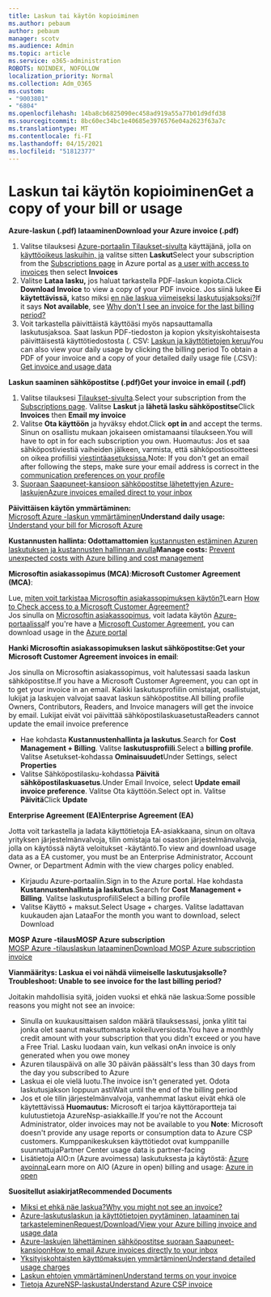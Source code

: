 ```yaml
---
title: Laskun tai käytön kopioiminen
ms.author: pebaum
author: pebaum
manager: scotv
ms.audience: Admin
ms.topic: article
ms.service: o365-administration
ROBOTS: NOINDEX, NOFOLLOW
localization_priority: Normal
ms.collection: Adm_O365
ms.custom:
- "9003801"
- "6804"
ms.openlocfilehash: 14ba8cb6825090ec458ad919a55a77b01d9dfd38
ms.sourcegitcommit: 8bc60ec34bc1e40685e3976576e04a2623f63a7c
ms.translationtype: MT
ms.contentlocale: fi-FI
ms.lasthandoff: 04/15/2021
ms.locfileid: "51812377"
---
```

# <a name="get-a-copy-of-your-bill-or-usage"></a><span data-ttu-id="748c8-102">Laskun tai käytön kopioiminen</span><span class="sxs-lookup"><span data-stu-id="748c8-102">Get a copy of your bill or usage</span></span>

<span data-ttu-id="748c8-103">**Azure-laskun (.pdf) lataaminen**</span><span class="sxs-lookup"><span data-stu-id="748c8-103">**Download your Azure invoice (.pdf)**</span></span>

1. <span data-ttu-id="748c8-104">Valitse tilauksesi [Azure-portaalin Tilaukset-sivulta](https://portal.azure.com/#blade/Microsoft_Azure_Billing/SubscriptionsBlade) käyttäjänä, jolla on [käyttöoikeus laskuihin, ja](https://docs.microsoft.com/azure/cost-management-billing/manage/manage-billing-access?WT.mc_id=Portal-Microsoft_Azure_Support) valitse sitten **Laskut**</span><span class="sxs-lookup"><span data-stu-id="748c8-104">Select your subscription from the [Subscriptions page](https://portal.azure.com/#blade/Microsoft_Azure_Billing/SubscriptionsBlade) in Azure portal as [a user with access to invoices](https://docs.microsoft.com/azure/cost-management-billing/manage/manage-billing-access?WT.mc_id=Portal-Microsoft_Azure_Support) then select **Invoices**</span></span>
2. <span data-ttu-id="748c8-105">Valitse **Lataa lasku,** jos haluat tarkastella PDF-laskun kopiota.</span><span class="sxs-lookup"><span data-stu-id="748c8-105">Click **Download Invoice** to view a copy of your PDF invoice.</span></span> <span data-ttu-id="748c8-106">Jos siinä lukee **Ei käytettävissä,** katso miksi [en näe laskua viimeiseksi laskutusjaksoksi?](https://docs.microsoft.com/azure/cost-management-billing/manage/download-azure-invoice-daily-usage-date?WT.mc_id=Portal-Microsoft_Azure_Support#noinvoice)</span><span class="sxs-lookup"><span data-stu-id="748c8-106">If it says **Not available**, see [Why don't I see an invoice for the last billing period?](https://docs.microsoft.com/azure/cost-management-billing/manage/download-azure-invoice-daily-usage-date?WT.mc_id=Portal-Microsoft_Azure_Support#noinvoice)</span></span>
3. <span data-ttu-id="748c8-107">Voit tarkastella päivittäistä käyttöäsi myös napsauttamalla laskutusjaksoa. Saat laskun PDF-tiedoston ja kopion yksityiskohtaisesta päivittäisestä käyttötiedostosta (. CSV: [Laskun ja käyttötietojen keruu](https://docs.microsoft.com/azure/cost-management-billing/manage/download-azure-invoice-daily-usage-date?WT.mc_id=Portal-Microsoft_Azure_Support)</span><span class="sxs-lookup"><span data-stu-id="748c8-107">You can also view your daily usage by clicking the billing period To obtain a PDF of your invoice and a copy of your detailed daily usage file (.CSV): [Get invoice and usage data](https://docs.microsoft.com/azure/cost-management-billing/manage/download-azure-invoice-daily-usage-date?WT.mc_id=Portal-Microsoft_Azure_Support)</span></span>

<span data-ttu-id="748c8-108">**Laskun saaminen sähköpostitse (.pdf)**</span><span class="sxs-lookup"><span data-stu-id="748c8-108">**Get your invoice in email (.pdf)**</span></span>

1. <span data-ttu-id="748c8-109">Valitse tilauksesi [Tilaukset-sivulta](https://ms.portal.azure.com/#blade/Microsoft_Azure_Billing/SubscriptionsBlade).</span><span class="sxs-lookup"><span data-stu-id="748c8-109">Select your subscription from the [Subscriptions page](https://ms.portal.azure.com/#blade/Microsoft_Azure_Billing/SubscriptionsBlade).</span></span> <span data-ttu-id="748c8-110">Valitse **Laskut** ja **lähetä lasku sähköpostitse**</span><span class="sxs-lookup"><span data-stu-id="748c8-110">Click **Invoices** then **Email my invoice**</span></span>
2. <span data-ttu-id="748c8-111">Valitse **Ota käyttöön** ja hyväksy ehdot.</span><span class="sxs-lookup"><span data-stu-id="748c8-111">Click **opt in** and accept the terms.</span></span> <span data-ttu-id="748c8-112">Sinun on osallistu mukaan jokaiseen omistamaansi tilaukseen.</span><span class="sxs-lookup"><span data-stu-id="748c8-112">You will have to opt in for each subscription you own.</span></span> <span data-ttu-id="748c8-113">Huomautus: Jos et saa sähköpostiviestiä vaiheiden jälkeen, varmista, että sähköpostiosoitteesi on oikea profiilisi [viestintäasetuksissa.](https://account.windowsazure.com/profile)</span><span class="sxs-lookup"><span data-stu-id="748c8-113">Note: If you don't get an email after following the steps, make sure your email address is correct in the [communication preferences on your profile](https://account.windowsazure.com/profile)</span></span>
3. [<span data-ttu-id="748c8-114">Suoraan Saapuneet-kansioon sähköpostitse lähetettyjen Azure-laskujen</span><span class="sxs-lookup"><span data-stu-id="748c8-114">Azure invoices emailed direct to your inbox</span></span>](https://azure.microsoft.com/blog/azure-email-invoices/)

<span data-ttu-id="748c8-115">**Päivittäisen käytön ymmärtäminen:**  
 [Microsoft Azure -laskun ymmärtäminen](https://docs.microsoft.com/azure/cost-management-billing/understand/review-individual-bill?WT.mc_id=Portal-Microsoft_Azure_Support)</span><span class="sxs-lookup"><span data-stu-id="748c8-115">**Understand daily usage:** 
[Understand your bill for Microsoft Azure](https://docs.microsoft.com/azure/cost-management-billing/understand/review-individual-bill?WT.mc_id=Portal-Microsoft_Azure_Support)</span></span>  

<span data-ttu-id="748c8-116">**Kustannusten hallinta: Odottamattomien** [kustannusten estäminen Azuren laskutuksen ja kustannusten hallinnan avulla](https://docs.microsoft.com/azure/cost-management-billing/manage/getting-started?WT.mc_id=Portal-Microsoft_Azure_Support)</span><span class="sxs-lookup"><span data-stu-id="748c8-116">**Manage costs:** [Prevent unexpected costs with Azure billing and cost management](https://docs.microsoft.com/azure/cost-management-billing/manage/getting-started?WT.mc_id=Portal-Microsoft_Azure_Support)</span></span>  

<span data-ttu-id="748c8-117">**Microsoftin asiakassopimus (MCA)**:</span><span class="sxs-lookup"><span data-stu-id="748c8-117">**Microsoft Customer Agreement (MCA)**:</span></span>

<span data-ttu-id="748c8-118">Lue,  [miten voit tarkistaa Microsoftin asiakassopimuksen käytön?](https://docs.microsoft.com/azure/cost-management-billing/manage/download-azure-invoice-daily-usage-date?WT.mc_id=Portal-Microsoft_Azure_Support#check-access-to-a-microsoft-customer-agreement)</span><span class="sxs-lookup"><span data-stu-id="748c8-118">Learn  [How to Check access to a Microsoft Customer Agreement?](https://docs.microsoft.com/azure/cost-management-billing/manage/download-azure-invoice-daily-usage-date?WT.mc_id=Portal-Microsoft_Azure_Support#check-access-to-a-microsoft-customer-agreement)</span></span>  
<span data-ttu-id="748c8-119">Jos sinulla on [Microsoftin asiakassopimus](https://docs.microsoft.com/azure/cost-management-billing/manage/download-azure-invoice-daily-usage-date?WT.mc_id=Portal-Microsoft_Azure_Support#check-access-to-a-microsoft-customer-agreement), voit ladata käytön [Azure-portaalissa](https://portal.azure.com/)</span><span class="sxs-lookup"><span data-stu-id="748c8-119">If you're have a [Microsoft Customer Agreement](https://docs.microsoft.com/azure/cost-management-billing/manage/download-azure-invoice-daily-usage-date?WT.mc_id=Portal-Microsoft_Azure_Support#check-access-to-a-microsoft-customer-agreement), you can download usage in the [Azure portal](https://portal.azure.com/)</span></span>

<span data-ttu-id="748c8-120">**Hanki Microsoftin asiakassopimuksen laskut sähköpostitse:**</span><span class="sxs-lookup"><span data-stu-id="748c8-120">**Get your Microsoft Customer Agreement invoices in email**:</span></span>

<span data-ttu-id="748c8-121">Jos sinulla on Microsoftin asiakassopimus, voit halutessasi saada laskun sähköpostitse.</span><span class="sxs-lookup"><span data-stu-id="748c8-121">If you have a Microsoft Customer Agreement, you can opt in to get your invoice in an email.</span></span> <span data-ttu-id="748c8-122">Kaikki laskutusprofiilin omistajat, osallistujat, lukijat ja laskujen valvojat saavat laskun sähköpostitse.</span><span class="sxs-lookup"><span data-stu-id="748c8-122">All billing profile Owners, Contributors, Readers, and Invoice managers will get the invoice by email.</span></span> <span data-ttu-id="748c8-123">Lukijat eivät voi päivittää sähköpostilaskuasetusta</span><span class="sxs-lookup"><span data-stu-id="748c8-123">Readers cannot update the email invoice preference</span></span>

- <span data-ttu-id="748c8-124">Hae kohdasta **Kustannustenhallinta ja laskutus**.</span><span class="sxs-lookup"><span data-stu-id="748c8-124">Search for **Cost Management + Billing**.</span></span> <span data-ttu-id="748c8-125">Valitse **laskutusprofiili**.</span><span class="sxs-lookup"><span data-stu-id="748c8-125">Select a **billing profile**.</span></span> <span data-ttu-id="748c8-126">Valitse Asetukset-kohdassa **Ominaisuudet**</span><span class="sxs-lookup"><span data-stu-id="748c8-126">Under Settings, select **Properties**</span></span>
- <span data-ttu-id="748c8-127">Valitse Sähköpostilasku-kohdassa **Päivitä sähköpostilaskuasetus**.</span><span class="sxs-lookup"><span data-stu-id="748c8-127">Under Email Invoice, select **Update email invoice preference**.</span></span> <span data-ttu-id="748c8-128">Valitse Ota käyttöön.</span><span class="sxs-lookup"><span data-stu-id="748c8-128">Select opt in.</span></span> <span data-ttu-id="748c8-129">Valitse **Päivitä**</span><span class="sxs-lookup"><span data-stu-id="748c8-129">Click **Update**</span></span>

<span data-ttu-id="748c8-130">**Enterprise Agreement (EA)**</span><span class="sxs-lookup"><span data-stu-id="748c8-130">**Enterprise Agreement (EA)**</span></span>

<span data-ttu-id="748c8-131">Jotta voit tarkastella ja ladata käyttötietoja EA-asiakkaana, sinun on oltava yrityksen järjestelmänvalvoja, tilin omistaja tai osaston järjestelmänvalvoja, jolla on käytössä näytä veloitukset -käytäntö.</span><span class="sxs-lookup"><span data-stu-id="748c8-131">To view and download usage data as a EA customer, you must be an Enterprise Administrator, Account Owner, or Department Admin with the view charges policy enabled.</span></span>

- <span data-ttu-id="748c8-132">Kirjaudu Azure-portaaliin.</span><span class="sxs-lookup"><span data-stu-id="748c8-132">Sign in to the Azure portal.</span></span> <span data-ttu-id="748c8-133">Hae kohdasta **Kustannustenhallinta ja laskutus**.</span><span class="sxs-lookup"><span data-stu-id="748c8-133">Search for **Cost Management + Billing**.</span></span> <span data-ttu-id="748c8-134">Valitse laskutusprofiili</span><span class="sxs-lookup"><span data-stu-id="748c8-134">Select a billing profile</span></span>
- <span data-ttu-id="748c8-135">Valitse Käyttö + maksut.</span><span class="sxs-lookup"><span data-stu-id="748c8-135">Select Usage + charges.</span></span> <span data-ttu-id="748c8-136">Valitse ladattavan kuukauden ajan Lataa</span><span class="sxs-lookup"><span data-stu-id="748c8-136">For the month you want to download, select Download</span></span>

<span data-ttu-id="748c8-137">**MOSP Azure -tilaus**</span><span class="sxs-lookup"><span data-stu-id="748c8-137">**MOSP Azure subscription**</span></span>  
[<span data-ttu-id="748c8-138">MOSP Azure -tilauslaskun lataaminen</span><span class="sxs-lookup"><span data-stu-id="748c8-138">Download MOSP Azure subscription invoice</span></span>](https://docs.microsoft.com/azure/cost-management-billing/understand/download-azure-invoice?WT.mc_id=Portal-Microsoft_Azure_Support#download-your-mosp-azure-subscription-invoice)

<span data-ttu-id="748c8-139">**Vianmääritys: Laskua ei voi nähdä viimeiselle laskutusjaksolle?**</span><span class="sxs-lookup"><span data-stu-id="748c8-139">**Troubleshoot: Unable to see invoice for the last billing period?**</span></span>

<span data-ttu-id="748c8-140">Joitakin mahdollisia syitä, joiden vuoksi et ehkä näe laskua:</span><span class="sxs-lookup"><span data-stu-id="748c8-140">Some possible reasons you might not see an invoice:</span></span>

- <span data-ttu-id="748c8-141">Sinulla on kuukausittaisen saldon määrä tilauksessasi, jonka ylitit tai jonka olet saanut maksuttomasta kokeiluversiosta.</span><span class="sxs-lookup"><span data-stu-id="748c8-141">You have a monthly credit amount with your subscription that you didn't exceed or you have a Free Trial.</span></span> <span data-ttu-id="748c8-142">Lasku luodaan vain, kun velkasi on</span><span class="sxs-lookup"><span data-stu-id="748c8-142">An invoice is only generated when you owe money</span></span>
- <span data-ttu-id="748c8-143">Azuren tilauspäivä on alle 30 päivän päässä</span><span class="sxs-lookup"><span data-stu-id="748c8-143">It's less than 30 days from the day you subscribed to Azure</span></span>
- <span data-ttu-id="748c8-144">Laskua ei ole vielä luotu.</span><span class="sxs-lookup"><span data-stu-id="748c8-144">The invoice isn't generated yet.</span></span> <span data-ttu-id="748c8-145">Odota laskutusjakson loppuun asti</span><span class="sxs-lookup"><span data-stu-id="748c8-145">Wait until the end of the billing period</span></span>
- <span data-ttu-id="748c8-146">Jos et ole tilin järjestelmänvalvoja, vanhemmat laskut eivät ehkä ole käytettävissä **Huomautus:** Microsoft ei tarjoa käyttöraportteja tai kulutustietoja AzureNsp-asiakkaille.</span><span class="sxs-lookup"><span data-stu-id="748c8-146">If you're not the Account Administrator, older invoices may not be available to you **Note**: Microsoft doesn't provide any usage reports or consumption data to Azure CSP customers.</span></span> <span data-ttu-id="748c8-147">Kumppanikeskuksen käyttötiedot ovat kumppanille suunnattuja</span><span class="sxs-lookup"><span data-stu-id="748c8-147">Partner Center usage data is partner-facing</span></span>
- <span data-ttu-id="748c8-148">Lisätietoja AIO:n (Azure avoimessa) laskutuksesta ja käytöstä: [Azure avoinna](https://azure.microsoft.com/offers/ms-azr-0111p/)</span><span class="sxs-lookup"><span data-stu-id="748c8-148">Learn more on AIO (Azure in open) billing and usage: [Azure in open](https://azure.microsoft.com/offers/ms-azr-0111p/)</span></span>

<span data-ttu-id="748c8-149">**Suositellut asiakirjat**</span><span class="sxs-lookup"><span data-stu-id="748c8-149">**Recommended Documents**</span></span>

- [<span data-ttu-id="748c8-150">Miksi et ehkä näe laskua?</span><span class="sxs-lookup"><span data-stu-id="748c8-150">Why you might not see an invoice?</span></span>](https://docs.microsoft.com/azure/cost-management-billing/understand/download-azure-invoice?WT.mc_id=Portal-Microsoft_Azure_Support#noinvoice)
- [<span data-ttu-id="748c8-151">Azure-laskutuslaskun ja käyttötietojen pyytäminen, lataaminen tai tarkasteleminen</span><span class="sxs-lookup"><span data-stu-id="748c8-151">Request/Download/View your Azure billing invoice and usage data</span></span>](https://docs.microsoft.com/azure/cost-management-billing/manage/download-azure-invoice-daily-usage-date?WT.mc_id=Portal-Microsoft_Azure_Support)
- [<span data-ttu-id="748c8-152">Azure-laskujen lähettäminen sähköpostitse suoraan Saapuneet-kansioon</span><span class="sxs-lookup"><span data-stu-id="748c8-152">How to email Azure invoices directly to your inbox</span></span>](https://docs.microsoft.com/azure/cost-management-billing/manage/download-azure-invoice-daily-usage-date?WT.mc_id=Portal-Microsoft_Azure_Support)
- [<span data-ttu-id="748c8-153">Yksityiskohtaisten käyttömaksujen ymmärtäminen</span><span class="sxs-lookup"><span data-stu-id="748c8-153">Understand detailed usage charges</span></span>](https://docs.microsoft.com/azure/cost-management-billing/understand/review-individual-bill?WT.mc_id=Portal-Microsoft_Azure_Support#csv)
- [<span data-ttu-id="748c8-154">Laskun ehtojen ymmärtäminen</span><span class="sxs-lookup"><span data-stu-id="748c8-154">Understand terms on your invoice</span></span>](https://docs.microsoft.com/azure/cost-management-billing/understand/understand-invoice?WT.mc_id=Portal-Microsoft_Azure_Support)
- [<span data-ttu-id="748c8-155">Tietoja AzureNSP-laskusta</span><span class="sxs-lookup"><span data-stu-id="748c8-155">Understand Azure CSP invoice</span></span>](https://docs.microsoft.com/partner-center/azure-plan-lp?WT.mc_id=Portal-Microsoft_Azure_Support)
